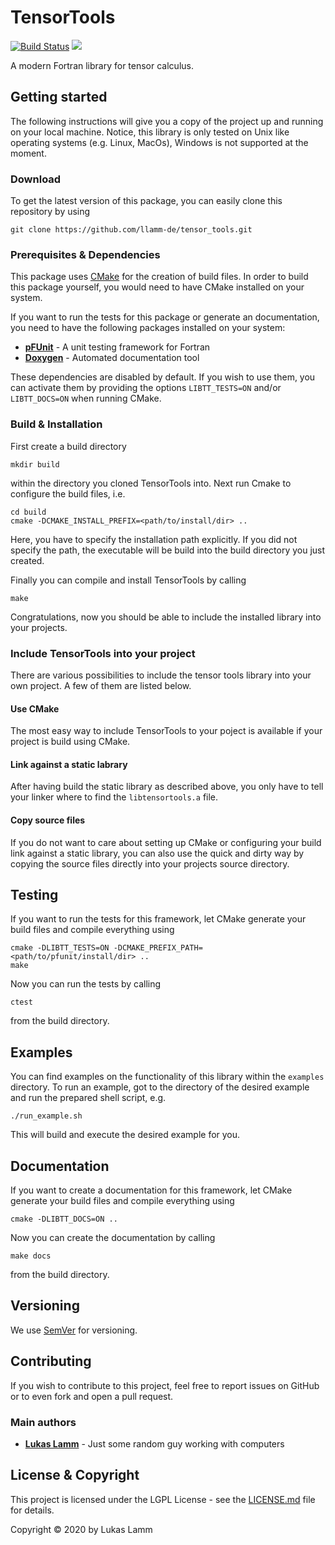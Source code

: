 # TensorTools
[![Build Status](https://jenkins.llamm.de/buildStatus/icon?job=tensor_tools_2%2Fmaster)](https://jenkins.llamm.de/job/tensor_tools_2/job/master/)
![](https://img.shields.io/badge/license-LGPL--V2.1-blue)

A modern Fortran library for tensor calculus.

## Getting started
The following instructions will give you a copy of the project up and running on your local machine.
Notice, this library is only tested on Unix like operating systems (e.g. Linux, MacOs), Windows is not supported at the moment.

### Download
To get the latest version of this package, you can easily clone this repository by using
```
git clone https://github.com/llamm-de/tensor_tools.git
```

### Prerequisites & Dependencies
This package uses [CMake](https://cmake.org/) for the creation of build files. In order to build this package yourself, you would need to have CMake installed on your system.

If you want to run the tests for this package or generate an documentation, you need to have the following packages installed on your system:

* [**pFUnit**](https://github.com/Goddard-Fortran-Ecosystem/pFUnit) - A unit testing framework for Fortran
* [**Doxygen**](https://www.doxygen.nl/) - Automated documentation tool

These dependencies are disabled by default. If you wish to use them, you can activate them by providing the options ```LIBTT_TESTS=ON``` and/or ```LIBTT_DOCS=ON``` when running CMake.

### Build & Installation
First create a build directory
```
mkdir build
```
within the directory you cloned TensorTools into. Next run Cmake to configure the build files, i.e.
```
cd build
cmake -DCMAKE_INSTALL_PREFIX=<path/to/install/dir> ..
```
Here, you have to specify the installation path explicitly. If you did not specify the path, the executable will be build into the build directory you just created. 

Finally you can compile and install TensorTools by calling
```
make
```
Congratulations, now you should be able to include the installed library into your projects.

### Include TensorTools into your project
There are various possibilities to include the tensor tools library into your own project. A few of them are listed below.

#### Use CMake
The most easy way to include TensorTools to your poject is available if your project is build using CMake.

#### Link against a static labrary
After having build the static library as described above, you only have to tell your linker where to find the ```libtensortools.a``` file.

#### Copy source files
If you do not want to care about setting up CMake or configuring your build link against a static library, you can also use the quick and dirty way by copying the source files directly into your projects source directory.


## Testing
If you want to run the tests for this framework, let CMake generate your build files and compile everything using
```
cmake -DLIBTT_TESTS=ON -DCMAKE_PREFIX_PATH=<path/to/pfunit/install/dir> ..
make
```
Now you can run the tests by calling
```
ctest
```
from the build directory.

## Examples
You can find examples on the functionality of this library within the ```examples``` directory. To run an example, got to the directory of the desired example and run the prepared shell script, e.g.
```
./run_example.sh
```
This will build and execute the desired example for you.

## Documentation
If you want to create a documentation for this framework, let CMake generate your build files and compile everything using
```
cmake -DLIBTT_DOCS=ON ..
```
Now you can create the documentation by calling
```
make docs
```
from the build directory.

## Versioning
We use [SemVer](http://semver.org/) for versioning.

## Contributing
If you wish to contribute to this project, feel free to report issues on GitHub or to even fork and open a pull request.

### Main authors
* [**Lukas Lamm**](https://www.llamm.de) - Just some random guy working with computers

## License & Copyright
This project is licensed under the LGPL License - see the [LICENSE.md](LICENSE.md) file for details.

Copyright © 2020 by Lukas Lamm
